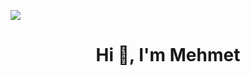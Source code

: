 <img align="center"  src = "https://i0.wp.com/khosann.com/wp-content/uploads/2017/05/ezgif.com-resize.gif?resize=600%2C263&ssl=1"></img>
<h1 align="center">Hi 👋, I'm Mehmet</h1>
